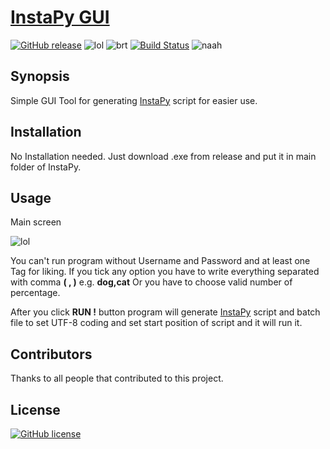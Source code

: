 
# [InstaPy GUI](https://github.com/Nemixalone/GUI-tool-for-InstaPy-script/releases)

[![GitHub release](https://img.shields.io/badge/Version-0.3-blue.svg?style=flat-square)](https://github.com/Nemixalone/GUI-tool-for-InstaPy-script/releases)
![lol](https://img.shields.io/badge/Built%20in-C%23-red.svg?style=flat-square)
![brt](https://img.shields.io/badge/Requirements-.NET%203.5-orange.svg?style=flat-square)
[![Build Status](https://travis-ci.org/Nemixalone/GUI-tool-for-InstaPy-script.svg?branch=master)](https://travis-ci.org/Nemixalone/GUI-tool-for-InstaPy-script)
![naah](https://img.shields.io/badge/up--to--date%20with%20InstaPy-NO-red.svg?style=flat-square)
## Synopsis

Simple GUI Tool for generating [InstaPy](https://github.com/timgrossmann/InstaPy) script for easier use.

## Installation

No Installation needed. Just download .exe from release and put it in main folder of InstaPy.

## Usage

Main screen

![lol](http://i.imgur.com/bKQyuzY.png)

You can't run program without Username and Password and at least one Tag for liking.
If you tick any option you have to write everything separated with comma **( , )** e.g. **dog,cat**
Or you have to choose valid number of percentage.

After you click **RUN !** button program will generate [InstaPy](https://github.com/timgrossmann/InstaPy) script and batch file to set UTF-8 coding and set start position of script and it will run it.

## Contributors

Thanks to all people that contributed to this project.

## License

[![GitHub license](https://img.shields.io/badge/License-MIT-brightgreen.svg?style=flat-square)](https://raw.githubusercontent.com/Nemixalone/GUI-tool-for-InstaPy-script/master/LICENSE)

